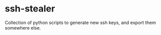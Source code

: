 # ssh-stealer
Collection of python scripts to generate new ssh keys, and export them somewhere else.
